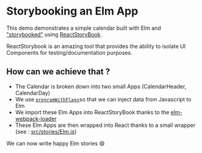 # Storybooking an Elm App

This demo demonstrates a simple calendar built with Elm and ["storybooked"](https://ouicar.github.io/2016/08/28/storybook.html) using [ReactStoryBook](https://github.com/storybooks/react-storybook). 

ReactStorybook is an amazing tool that provides the ability to isolate UI Components for testing/documentation purposes. 

## How can we achieve that ? 

- The Calendar is broken down into two small Apps (CalendarHeader, CalendarDay)
- We use [`programWithFlags`](http://package.elm-lang.org/packages/elm-lang/html/1.1.0/Html-App#programWithFlags)so that we can inject data from Javascript to Elm
- We import these Elm Apps into ReactStoryBook thanks to the [elm-webpack-loader](https://github.com/rtfeldman/elm-webpack-loader)
- These Elm Apps are then wrapped into React thanks to a small wrapper (see : [src/stories/Elm.js](https://github.com/kalutheo/elm-calendar-react-storybook/blob/master/app/stories/Elm.js))

We can now write happy Elm stories :smile:
